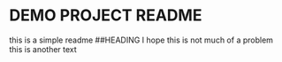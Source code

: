 # DEMO PROJECT README
this is a simple readme
##HEADING
I hope this is not much of a problem
this is another text